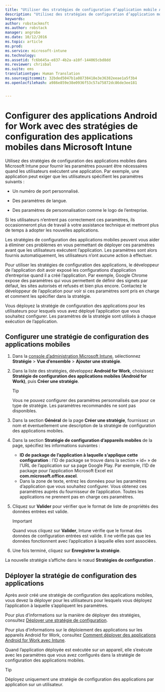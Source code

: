 ```yaml
---
title: "Utiliser des stratégies de configuration d’application mobile Android for Work | Microsoft Intune"
description: "Utilisez des stratégies de configuration d’application mobile dans Intune pour fournir les paramètres pouvant être nécessaires quand les utilisateurs exécutent une application Android for Work."
keywords: 
author: robstackmsft
ms.author: robstack
manager: angrobe
ms.date: 10/12/2016
ms.topic: article
ms.prod: 
ms.service: microsoft-intune
ms.technology: 
ms.assetid: fc6b645a-e837-4b2a-a10f-144065cbd8dd
ms.reviewer: chrisbal
ms.suite: ems
translationtype: Human Translation
ms.sourcegitcommit: 32bded5047b1a08738418e3e36382eeae1a5f3b4
ms.openlocfilehash: a986e859e38e0936f53c57a75872dc86de3ee181


---
```


# Configurer des applications Android for Work avec des stratégies de configuration des applications mobiles dans Microsoft Intune
Utilisez des stratégies de configuration des applications mobiles dans Microsoft Intune pour fournir les paramètres pouvant être nécessaires quand les utilisateurs exécutent une application. Par exemple, une application peut exiger que les utilisateurs spécifient les paramètres suivants :

-   Un numéro de port personnalisé.

-   Des paramètres de langue.

-   Des paramètres de personnalisation comme le logo de l’entreprise.

Si les utilisateurs n’entrent pas correctement ces paramètres, ils occasionneront plus de travail à votre assistance technique et mettront plus de temps à adopter les nouvelles applications.

Les stratégies de configuration des applications mobiles peuvent vous aider à éliminer ces problèmes en vous permettant de déployer ces paramètres avant que les utilisateurs exécutent l’application. Les paramètres sont alors fournis automatiquement, les utilisateurs n’ont aucune action à effectuer.

Pour utiliser les stratégies de configuration des applications, le développeur de l’application doit avoir exposé les configurations d’application d’entreprise quand il a créé l’application. Par exemple, Google Chrome expose des paramètres qui vous permettent de définir des signets par défaut, les sites autorisés et refusés et bien plus encore. Contactez le développeur de l’application pour voir si ces paramètres sont pris en charge et comment les spécifier dans la stratégie.

Vous déployez la stratégie de configuration des applications pour les utilisateurs pour lesquels vous avez déployé l’application que vous souhaitez configurer. Les paramètres de la stratégie sont utilisés à chaque exécution de l’application.

## Configurer une stratégie de configuration des applications mobiles

1.  Dans la [console d’administration Microsoft Intune](https://manage.microsoft.com), sélectionnez **Stratégie** &gt; **Vue d’ensemble** &gt; **Ajouter une stratégie**.

2.  Dans la liste des stratégies, développez **Android for Work**, choisissez **Stratégie de configuration des applications mobiles (Android for Work)**, puis **Créer une stratégie**.

    > [!TIP]
    > Vous ne pouvez configurer des paramètres personnalisés que pour ce type de stratégie. Les paramètres recommandés ne sont pas disponibles.

3.  Dans la section **Général** de la page **Créer une stratégie**, fournissez un nom et éventuellement une description de la stratégie de configuration des applications mobiles.

4. Dans la section **Stratégie de configuration d’appareils mobiles** de la page, spécifiez les informations suivantes :
    - **ID de package de l’application à laquelle s’applique cette configuration** : l’ID de package se trouve dans la section « id= » de l’URL de l’application sur sa page Google Play. Par exemple, l’ID de package pour l’application Microsoft Excel est **com.microsoft.office.excel**.
    - Dans la zone de texte, entrez les données pour les paramètres d’application que vous souhaitez configurer. Vous obtenez ces paramètres auprès du fournisseur de l’application. Toutes les applications ne prennent pas en charge ces paramètres.
5.  Cliquez sur **Valider** pour vérifier que le format de liste de propriétés des données entrées est valide.

    > [!IMPORTANT]
    > Quand vous cliquez sur **Valider**, Intune vérifie que le format des données de configuration entrées est valide. Il ne vérifie pas que les données fonctionnent avec l’application à laquelle elles sont associées.

6.  Une fois terminé, cliquez sur **Enregistrer la stratégie**.

La nouvelle stratégie s’affiche dans le nœud **Stratégies de configuration** .


## Déployer la stratégie de configuration des applications
Après avoir créé une stratégie de configuration des applications mobiles, vous devez la déployer pour les utilisateurs pour lesquels vous déployez l’application à laquelle s’appliquent les paramètres.

Pour plus d’informations sur la manière de déployer des stratégies, consultez [Déployer une stratégie de configuration](/intune/deploy-use/manage-settings-and-features-on-your-devices-with-microsoft-intune-policies#deploy-a-configuration-policy).

Pour plus d’informations sur le déploiement des applications sur les appareils Android for Work, consultez [Comment déployer des applications Android for Work avec Intune](android-for-work-apps.md).

Quand l’application déployée est exécutée sur un appareil, elle s’exécute avec les paramètres que vous avez configurés dans la stratégie de configuration des applications mobiles.

> [!TIP]
> Déployez uniquement une stratégie de configuration des applications par application sur un utilisateur.







<!--HONumber=Oct16_HO2-->


